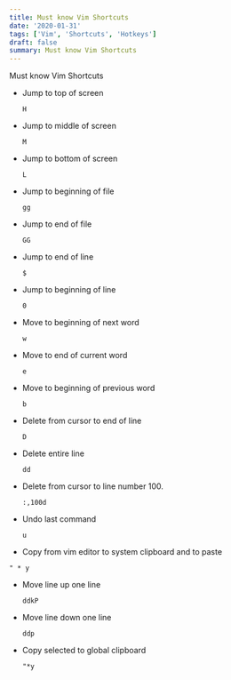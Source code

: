 ```yaml
---
title: Must know Vim Shortcuts
date: '2020-01-31'
tags: ['Vim', 'Shortcuts', 'Hotkeys']
draft: false
summary: Must know Vim Shortcuts
---
```


Must know Vim Shortcuts

- Jump to top of screen

  `H`

- Jump to middle of screen

  `M`

- Jump to bottom of screen

  `L`

- Jump to beginning of file

  `gg`

- Jump to end of file

  `GG`

- Jump to end of line

  `$`

- Jump to beginning of line

  `0`

- Move to beginning of next word

  `w`

- Move to end of current word

  `e`

- Move to beginning of previous word

  `b`

- Delete from cursor to end of line

  `D`

- Delete entire line

  `dd`

- Delete from cursor to line number 100.

  `:,100d`

- Undo last command

  `u`

- Copy from vim editor to system clipboard and to paste

`" * y`

- Move line up one line

  `ddkP`

- Move line down one line

  `ddp`

- Copy selected to global clipboard

  `"*y`
